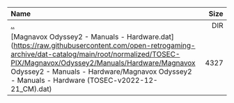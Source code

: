|Name|Size|
|:---|---:|
|[..](../index.html)|DIR|
|[Magnavox Odyssey2 - Manuals - Hardware.dat](https://raw.githubusercontent.com/open-retrogaming-archive/dat-catalog/main/root/normalized/TOSEC-PIX/Magnavox/Odyssey2/Manuals/Hardware/Magnavox Odyssey2 - Manuals - Hardware/Magnavox Odyssey2 - Manuals - Hardware (TOSEC-v2022-12-21_CM).dat)|4327|
